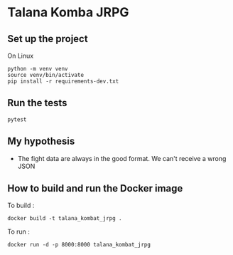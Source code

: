 # Talana Komba JRPG

## Set up the project

On Linux

```
python -m venv venv
source venv/bin/activate
pip install -r requirements-dev.txt
```
## Run the tests

`pytest`

## My hypothesis

- The fight data are always in the good format. We can't receive a wrong JSON

## How to build and run the Docker image

To build :

`docker build -t talana_kombat_jrpg .`

To run :

`docker run -d -p 8000:8000 talana_kombat_jrpg`